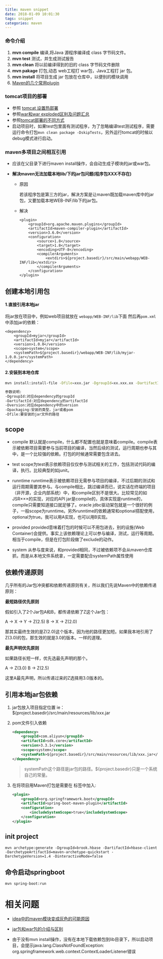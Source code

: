 ```yaml
---
title: maven snippet
date: 2018-01-09 10:01:30
tags: snippet
categories: maven
---
```


### 命令介绍

1. **mvn compile** 编译,将Java 源程序编译成 class 字节码文件。
2. **mvn test** 测试，并生成测试报告
3. **mvn clean** 将以前编译得到的旧的 class 字节码文件删除
4. **mvn pakage** 打包,动态 web工程打 war包，Java工程打 jar 包。
5. **mvn install** 将项目生成 jar 包放在仓库中，以便别的模块调用
6. [Maven的几个常用plugin](https://www.cnblogs.com/zhangxh20/p/6298062.html)

### tomcat项目的部署

- 参照 [tomcat 设置热部署](https://blog.csdn.net/u012076316/article/details/46907823)
- 参照[war和war exploded区别及问题汇总](http://www.jb51.net/article/117334.htm)
- 参照[tomcat部署的不同方式](https://www.jianshu.com/p/fb0ed26c35d5)
- 启动项目时，如果test包里面有测试程序，为了忽略编译test测试程序，需要运行命令打包`mvn clean package -DskipTests`，另外运行tomcat的时候以debug模式进行启动。

### maven多项目之间相互引用

- 应该在父目录下进行maven install操作，会自动生成子模块的jar或war包。

- **解决maven无法加载本地lib/下的jar包问题(程序包XXX不存在)**
  
  - 原因
    
    若该程序包是第三方的jar，解决方案是让maven既加载maven库中的jar包，又要加载本地WEB-INF/lib下的jar包。 
  
  - 解决
    
    ```
    <plugin>
        <groupId>org.apache.maven.plugins</groupId>
        <artifactId>maven-compiler-plugin</artifactId>
        <version>3.6.0</version>
        <configuration>
            <source>1.8</source>
            <target>1.8</target>
            <encoding>UTF-8</encoding>
            <compilerArguments>
                <extdirs>${project.basedir}/src/main/webapp/WEB-INF/lib</extdirs>
            </compilerArguments>
        </configuration>
    </plugin>
    ```

## 创建本地引用包

#### 1.直接引用本地jar

将jar放在项目中，例如web项目就放在 `webapp/WEB-INF/lib`下面
然后再`pom.xml`中添加jar的依赖：

```
<dependency>
    <groupId>myjar</groupId>
    <artifactId>myjar</artifactId>
    <version>1.0.0</version>
    <scope>system</scope>
    <systemPath>${project.basedir}/webapp/WEB-INF/lib/myjar-1.0.0.jar</systemPath>
</dependency>
```

#### 2.安装到本地仓库

```sh
mvn install:install-file -Dfile=xxx.jar -DgroupId=xx.xxx.xx -DartifactId=xx -Dversion=xx -Dpackaging=jar

参数说明:
-DgroupId:对应dependency的groupId
-DartifactId:对应dependency的artifactId
-Dversion:对应dependency中的version
-Dpackaging:安装的类型，jar或者pom
-Dfile:要安装的jar文件的路径
```

## scope

- compile
  默认就是compile，什么都不配置也就是意味着compile。compile表示被依赖项目需要参与当前项目的编译，当然后续的测试，运行周期也参与其中，是一个比较强的依赖。打包的时候通常需要包含进去。

- test
  scope为test表示依赖项目仅仅参与测试相关的工作，包括测试代码的编译，执行。比较典型的如junit。

- runntime
  runntime表示被依赖项目无需参与项目的编译，不过后期的测试和运行周期需要其参与。与compile相比，跳过编译而已，说实话在终端的项目（非开源，企业内部系统）中，和compile区别不是很大。比较常见的如JSR×××的实现，对应的API jar是compile的，具体实现是runtime的，compile只需要知道接口就足够了。oracle jdbc驱动架包就是一个很好的例子，一般scope为runntime。另外runntime的依赖通常和optional搭配使用，optional为true。我可以用A实现，也可以用B实现。

- provided
  provided意味着打包的时候可以不用包进去，别的设施(Web Container)会提供。事实上该依赖理论上可以参与编译，测试，运行等周期。相当于compile，但是在打包阶段做了exclude的动作。

- system
  从参与度来说，和provided相同，不过被依赖项不会从maven仓库抓，而是从本地文件系统拿，一定需要配合systemPath属性使用

## 依赖传递原则

几乎所有的Jar包冲突都和依赖传递原则有关，所以我们先说Maven中的依赖传递原则：

**最短路径优先原则**

假如引入了2个Jar包A和B，都传递依赖了Z这个Jar包：

A -> X -> Y -> Z(2.5)
B -> X -> Z(2.0)

那其实最终生效的是Z(2.0)这个版本。因为他的路径更加短。如果我本地引用了Z(3.0)的包，那生效的就是3.0的版本。一样的道理。

**最先声明优先原则**

如果路径长短一样，优先选最先声明的那个。

A -> Z(3.0)
B -> Z(2.5)

这里A最先声明，所以传递过来的Z选择用3.0版本的。

## 引用本地jar包依赖

1. jar包放入项目指定位置 ie：${project.basedir}/src/main/resources/lib/xxx.jar

2. pom文件引入依赖
   
   ```xml
   <dependency>
       <groupId>com.aliyun</groupId>
       <artifactId>sdk.core</artifactId>
       <version>3.3.1</version>
       <scope>system</scope>
       <systemPath>${project.basedir}/src/main/resources/lib/xxx.jar</systemPath>
   </dependency>
   ```
   
   > systemPath这个路径是jar包的路径。${project.basedir}只是一个系统自己的常量。

3. 在将项目用Maven打包是需要在 <plugin> 标签中加入:
   
   ```xml
   <plugin>
       <groupId>org.springframework.boot</groupId>
       <artifactId>spring-boot-maven-plugin</artifactId>
       <configuration>
           <includeSystemScope>true</includeSystemScope>
       </configuration>
   </plugin>
   ```

## init project

```shell
mvn archetype:generate -DgroupId=brook.hbase -DartifactId=hbase-client -DarchetypeArtifactId=maven-archetype-quickstart -DarchetypeVersion=1.4 -DinteractiveMode=false
```



## 命令启动springboot

```shell
mvn spring-boot:run
```







# 相关问题

- [idea中的maven模块变成灰色的可能原因](https://www.cnblogs.com/baixiaoshuai/p/8939989.html)

- [jar包和war包的介绍与区别](https://blog.csdn.net/qq_38663729/article/details/78275209)

- 由于没有mvn install操作，没有在本地下载依赖包到lib目录下，所以启动项目，会提示java.lang.ClassNotFoundException: org.springframework.web.context.ContextLoaderListener错误